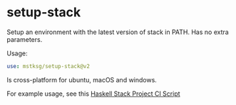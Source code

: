 setup-stack
===========

Setup an environment with the latest version of stack in PATH.  Has no extra
parameters.

Usage:

```yaml
use: mstksg/setup-stack@v2
```

Is cross-platform for ubuntu, macOS and windows.

For example usage, see this [Haskell Stack Project CI Script][ci]

[ci]: https://gist.github.com/mstksg/11f753d891cee5980326a8ea8c865233
